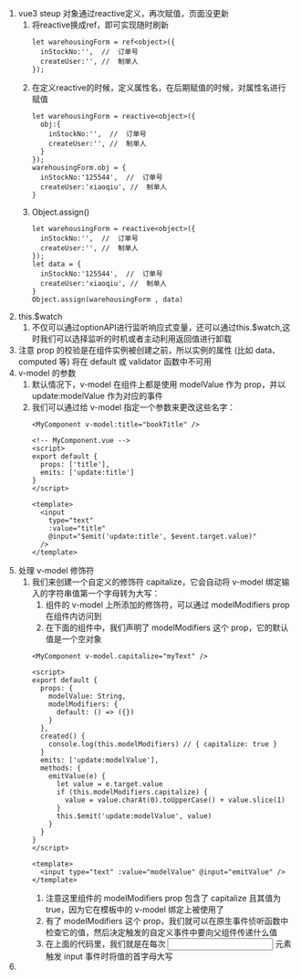 1. vue3 steup 对象通过reactive定义，再次赋值，页面没更新
   1. 将reactive换成ref，即可实现随时刷新
      ```
      let warehousingForm = ref<object>({
        inStockNo:'',  //  订单号
        createUser:'', //  制单人
      });
      ```
   2. 在定义reactive的时候，定义属性名，在后期赋值的时候，对属性名进行赋值
      ```
      let warehousingForm = reactive<object>({
        obj:{
          inStockNo:'',  //  订单号
          createUser:'', //  制单人
        }
      });
      warehousingForm.obj = {
        inStockNo:'125544',  //  订单号
        createUser:'xiaoqiu', //  制单人
      }
      ```
   1. Object.assign()
      ```
      let warehousingForm = reactive<object>({
        inStockNo:'',  //  订单号
        createUser:'', //  制单人
      });
      let data = {
        inStockNo:'125544',  //  订单号
        createUser:'xiaoqiu', //  制单人
      }
      Object.assign(warehousingForm , data)
      ```
2. this.$watch
   1. 不仅可以通过optionAPI进行监听响应式变量，还可以通过this.$watch,这时我们可以选择监听的时机或者主动利用返回值进行卸载
3. 注意 prop 的校验是在组件实例被创建之前，所以实例的属性 (比如 data、computed 等) 将在 default 或 validator 函数中不可用
4. v-model 的参数
   1. 默认情况下，v-model 在组件上都是使用 modelValue 作为 prop，并以 update:modelValue 作为对应的事件
   2. 我们可以通过给 v-model 指定一个参数来更改这些名字：
      ```
      <MyComponent v-model:title="bookTitle" />

      <!-- MyComponent.vue -->
      <script>
      export default {
        props: ['title'],
        emits: ['update:title']
      }
      </script>

      <template>
        <input
          type="text"
          :value="title"
          @input="$emit('update:title', $event.target.value)"
        />
      </template>
      ```
5. 处理 v-model 修饰符
   1. 我们来创建一个自定义的修饰符 capitalize，它会自动将 v-model 绑定输入的字符串值第一个字母转为大写：
      1. 组件的 v-model 上所添加的修饰符，可以通过 modelModifiers prop 在组件内访问到
      2. 在下面的组件中，我们声明了 modelModifiers 这个 prop，它的默认值是一个空对象
      ```
      <MyComponent v-model.capitalize="myText" />
      
      <script>
      export default {
        props: {
          modelValue: String,
          modelModifiers: {
            default: () => ({})
          }
        },
        created() {
          console.log(this.modelModifiers) // { capitalize: true }
        }
        emits: ['update:modelValue'],
        methods: {
          emitValue(e) {
            let value = e.target.value
            if (this.modelModifiers.capitalize) {
              value = value.charAt(0).toUpperCase() + value.slice(1)
            }
            this.$emit('update:modelValue', value)
          }
        }
      }
      </script>

      <template>
        <input type="text" :value="modelValue" @input="emitValue" />
      </template>
      ```
      1. 注意这里组件的 modelModifiers prop 包含了 capitalize 且其值为 true，因为它在模板中的 v-model 绑定上被使用了
      2. 有了 modelModifiers 这个 prop，我们就可以在原生事件侦听函数中检查它的值，然后决定触发的自定义事件中要向父组件传递什么值
      3. 在上面的代码里，我们就是在每次 <input> 元素触发 input 事件时将值的首字母大写
6. 